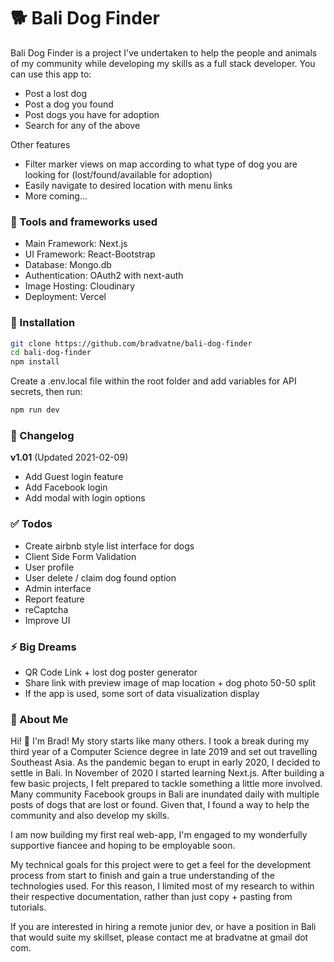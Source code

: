 # 🐕 Bali Dog Finder

Bali Dog Finder is a project I've undertaken to help the people and animals of my community while developing my skills as a full stack developer. You can use this app to:

  - Post a lost dog
  - Post a dog you found
  - Post dogs you have for adoption
  - Search for any of the above

Other features
  - Filter marker views on map according to what type of dog you are looking for (lost/found/available for adoption)
  - Easily navigate to desired location with menu links
  - More coming...

### 🔧 Tools and frameworks used 

  - Main Framework: Next.js
  - UI Framework: React-Bootstrap
  - Database: Mongo.db
  - Authentication: OAuth2 with next-auth
  - Image Hosting: Cloudinary
  - Deployment: Vercel

### 💾 Installation

```sh
git clone https://github.com/bradvatne/bali-dog-finder
cd bali-dog-finder
npm install
```
Create a .env.local file within the root folder and add variables for API secrets, then run:
```sh
npm run dev
```
### 🚀 Changelog
  **v1.01** (Updated 2021-02-09)
  - Add Guest login feature
  - Add Facebook login
  - Add modal with login options

### ✅ Todos

 - Create airbnb style list interface for dogs
 - Client Side Form Validation
 - User profile
 - User delete / claim dog found option
 - Admin interface
 - Report feature
 - reCaptcha
 - Improve UI

### ⚡ Big Dreams
 - QR Code Link + lost dog poster generator
 - Share link with preview image of map location + dog photo 50-50 split
 - If the app is used, some sort of data visualization display

### 👨 About Me
Hi! 👋 I'm Brad!
My story starts like many others. I took a break during my third year of a Computer Science degree in late 2019 and set out travelling Southeast Asia. As the pandemic began to erupt in early 2020, I decided to settle in Bali. In November of 2020 I started learning Next.js. After building a few basic projects, I felt prepared to tackle something a little more involved. Many community Facebook groups in Bali are inundated daily with multiple posts of dogs that are lost or found. Given that, I found a way to help the community and also develop my skills. 

I am now building my first real web-app, I'm engaged to my wonderfully supportive fiancee and hoping to be employable soon. 

My technical goals for this project were to get a feel for the development process from start to finish and gain a true understanding of the technologies used. For this reason, I limited most of my research to within their respective documentation, rather than just copy + pasting from tutorials.

If you are interested in hiring a remote junior dev, or have a position in Bali that would suite my skillset, please contact me at bradvatne at gmail dot com.

